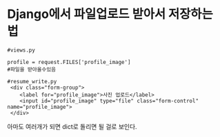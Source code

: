 # Django에서 파일업로드 받아서 저장하는 법

```
#views.py

profile = request.FILES['profile_image']
#파일을 받아올수있음
```

```
#resume_write.py
 <div class="form-group">
    <label for="profile_image">사진 업로드</label>
    <input id="profile_image" type="file" class="form-control" name="profile_image">
 </div>
```

아마도 여러개가 되면 dict로 돌리면 될 걸로 보인다. 